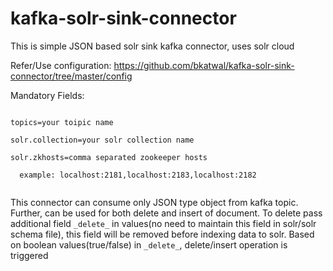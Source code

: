 # kafka-solr-sink-connector
This is simple JSON based solr sink kafka connector, uses solr cloud

Refer/Use configuration: https://github.com/bkatwal/kafka-solr-sink-connector/tree/master/config

Mandatory Fields:

<pre>
<code>
topics=your toipic name
  
solr.collection=your solr collection name
  
solr.zkhosts=comma separated zookeeper hosts

  example: localhost:2181,localhost:2183,localhost:2182
 </code>
</pre>

This connector can consume only JSON type object from kafka topic. Further, can be used for both delete and insert of document. To delete pass additional field `_delete_` in values(no need to maintain this field in solr/solr schema file), this field will be removed before indexing data to solr. Based on boolean values(true/false) in `_delete_`, delete/insert operation is triggered
